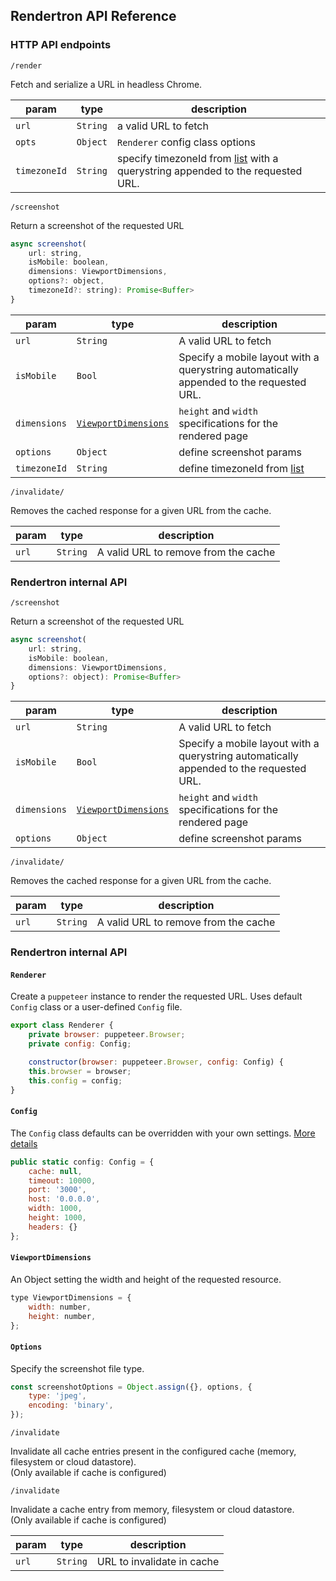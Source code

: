 ## Rendertron API Reference


### HTTP API endpoints

`/render`

Fetch and serialize a URL in headless Chrome.

| param        | type     | description                     |
| ------------ | -------- | ------------------------------- |
| `url`        | `String` | a valid URL to fetch            |
| `opts`       | `Object` | `Renderer` config class options |
| `timezoneId` | `String` | specify timezoneId from [list](https://source.chromium.org/chromium/chromium/deps/icu.git/+/faee8bc70570192d82d2978a71e2a615788597d1:source/data/misc/metaZones.txt) with a querystring appended to the requested URL. |

`/screenshot`

Return a screenshot of the requested URL

```javascript
async screenshot(
    url: string,
    isMobile: boolean,
    dimensions: ViewportDimensions,
    options?: object,
    timezoneId?: string): Promise<Buffer>
}
```

| param        | type                                        | description                                                                             |
| ------------ | ------------------------------------------- | --------------------------------------------------------------------------------------- |
| `url`        | `String`                                    | A valid URL to fetch                                                                    |
| `isMobile`   | `Bool`                                      | Specify a mobile layout with a querystring automatically appended to the requested URL. |
| `dimensions` | [`ViewportDimensions`](viewport-dimensions) | `height` and `width` specifications for the rendered page                               |
| `options`    | `Object`                                    | define screenshot params                                                                |
| `timezoneId` | `String`                                    | define timezoneId from [list](https://source.chromium.org/chromium/chromium/deps/icu.git/+/faee8bc70570192d82d2978a71e2a615788597d1:source/data/misc/metaZones.txt)|                                                             |

`/invalidate/`

Removes the cached response for a given URL from the cache.

| param        | type                                        | description                                                                             |
| ------------ | ------------------------------------------- | --------------------------------------------------------------------------------------- |
| `url`        | `String`                                    | A valid URL to remove from the cache                                                    |

### Rendertron internal API

`/screenshot`

Return a screenshot of the requested URL

```javascript
async screenshot(
    url: string,
    isMobile: boolean,
    dimensions: ViewportDimensions,
    options?: object): Promise<Buffer>
}
```

| param        | type                                        | description                                                                             |
| ------------ | ------------------------------------------- | --------------------------------------------------------------------------------------- |
| `url`        | `String`                                    | A valid URL to fetch                                                                    |
| `isMobile`   | `Bool`                                      | Specify a mobile layout with a querystring automatically appended to the requested URL. |
| `dimensions` | [`ViewportDimensions`](viewport-dimensions) | `height` and `width` specifications for the rendered page                               |
| `options`    | `Object`                                    | define screenshot params                                                                |

`/invalidate/`

Removes the cached response for a given URL from the cache.

| param        | type                                        | description                                                                             |
| ------------ | ------------------------------------------- | --------------------------------------------------------------------------------------- |
| `url`        | `String`                                    | A valid URL to remove from the cache                                                    |

### Rendertron internal API

#### `Renderer`

Create a `puppeteer` instance to render the requested URL. Uses default `Config`
class or a user-defined `Config` file.

```javascript
export class Renderer {
    private browser: puppeteer.Browser;
    private config: Config;

    constructor(browser: puppeteer.Browser, config: Config) {
    this.browser = browser;
    this.config = config;
}
```

#### `Config`

The `Config` class defaults can be overridden with your own settings.
[More details](https://github.com/GoogleChrome/rendertron/blob/master/docs/configure.md)

```javascript
public static config: Config = {
    cache: null,
    timeout: 10000,
    port: '3000',
    host: '0.0.0.0',
    width: 1000,
    height: 1000,
    headers: {}
};
```

#### `ViewportDimensions`

An Object setting the width and height of the requested resource.

```javascript
type ViewportDimensions = {
    width: number,
    height: number,
};
```

#### `Options`

Specify the screenshot file type.

```javascript
const screenshotOptions = Object.assign({}, options, {
    type: 'jpeg',
    encoding: 'binary',
});
```

`/invalidate`

Invalidate all cache entries present in the configured cache (memory, filesystem or cloud datastore).    
(Only available if cache is configured)


`/invalidate`

Invalidate a cache entry from memory, filesystem or cloud datastore.   
(Only available if cache is configured)

| param  | type     | description                     |
| ------ | -------- | ------------------------------- |
| `url`  | `String` | URL to invalidate in cache      |


### 
